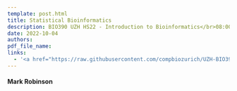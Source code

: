 ```yaml
---
template: post.html
title: Statistical Bioinformatics
description: BIO390 UZH HS22 - Introduction to Bioinformatics</br>08:00-09:45 @ UZH Irchel Y03-G-85
date: 2022-10-04
authors:
pdf_file_name: 
links:
  - '<a href="https://raw.githubusercontent.com/compbiozurich/UZH-BIO390/master/course-material/2021-10-05___Mark-Robinson__Statistics-Bioinformatics__UZH-BIO390-HS21-lecture-03.pdf" target="_blank">[2021 lecture slides]</a>'
---
```


#### Mark Robinson

<!--more-->

